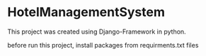 # HotelManagementSystem

This project was created using Django-Framework in python.

before run this project, install packages from requirments.txt files
